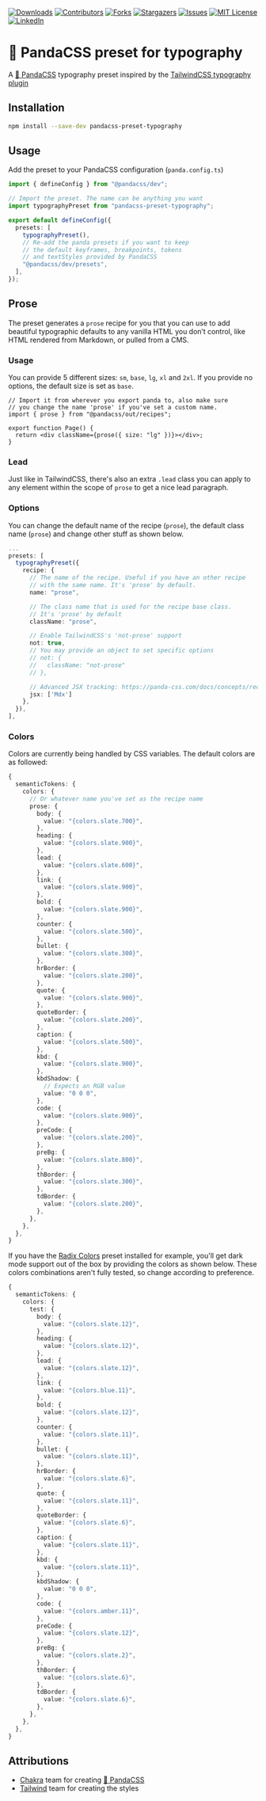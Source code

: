 [![Downloads][npm-shield]][npm-url]
[![Contributors][contributors-shield]][contributors-url]
[![Forks][forks-shield]][forks-url]
[![Stargazers][stars-shield]][stars-url]
[![Issues][issues-shield]][issues-url]
[![MIT License][license-shield]][license-url]
[![LinkedIn][linkedin-shield]][linkedin-url]

# 🐼 PandaCSS preset for typography

A [🐼 PandaCSS](https://panda-css.com/) typography preset inspired by the [TailwindCSS typography plugin](https://tailwindcss.com/docs/typography-plugin)

## Installation

```bash
npm install --save-dev pandacss-preset-typography
```

## Usage

Add the preset to your PandaCSS configuration (`panda.config.ts`)

```ts
import { defineConfig } from "@pandacss/dev";

// Import the preset. The name can be anything you want
import typographyPreset from "pandacss-preset-typography";

export default defineConfig({
  presets: [
    typographyPreset(),
    // Re-add the panda presets if you want to keep
    // the default keyframes, breakpoints, tokens
    // and textStyles provided by PandaCSS
    "@pandacss/dev/presets",
  ],
});
```

## Prose

The preset generates a `prose` recipe for you that you can use to add beautiful typographic defaults to any vanilla HTML you don’t control, like HTML rendered from Markdown, or pulled from a CMS.

### Usage

You can provide 5 different sizes: `sm`, `base`, `lg`, `xl` and `2xl`. If you provide no options, the default size is set as `base`.

```tsx
// Import it from wherever you export panda to, also make sure
// you change the name 'prose' if you've set a custom name.
import { prose } from "@pandacss/out/recipes";

export function Page() {
  return <div className={prose({ size: "lg" })}></div>;
}
```

### Lead

Just like in TailwindCSS, there's also an extra `.lead` class you can apply to any element within the scope of `prose` to get a nice lead paragraph.

### Options

You can change the default name of the recipe (`prose`), the default class name (`prose`) and change other stuff as shown below.

```ts
...
presets: [
  typographyPreset({
    recipe: {
      // The name of the recipe. Useful if you have an other recipe
      // with the same name. It's 'prose' by default.
      name: "prose",

      // The class name that is used for the recipe base class.
      // It's 'prose' by default
      className: "prose",

      // Enable TailwindCSS's 'not-prose' support
      not: true,
      // You may provide an object to set specific options
      // not: {
      //   className: "not-prose"
      // },

      // Advanced JSX tracking: https://panda-css.com/docs/concepts/recipes#advanced-jsx-tracking
      jsx: ['Mdx']
    },
  }),
],
```

### Colors

Colors are currently being handled by CSS variables. The default colors are
as followed:

```ts
{
  semanticTokens: {
    colors: {
      // Or whatever name you've set as the recipe name
      prose: {
        body: {
          value: "{colors.slate.700}",
        },
        heading: {
          value: "{colors.slate.900}",
        },
        lead: {
          value: "{colors.slate.600}",
        },
        link: {
          value: "{colors.slate.900}",
        },
        bold: {
          value: "{colors.slate.900}",
        },
        counter: {
          value: "{colors.slate.500}",
        },
        bullet: {
          value: "{colors.slate.300}",
        },
        hrBorder: {
          value: "{colors.slate.200}",
        },
        quote: {
          value: "{colors.slate.900}",
        },
        quoteBorder: {
          value: "{colors.slate.200}",
        },
        caption: {
          value: "{colors.slate.500}",
        },
        kbd: {
          value: "{colors.slate.900}",
        },
        kbdShadow: {
          // Expects an RGB value
          value: "0 0 0",
        },
        code: {
          value: "{colors.slate.900}",
        },
        preCode: {
          value: "{colors.slate.200}",
        },
        preBg: {
          value: "{colors.slate.800}",
        },
        thBorder: {
          value: "{colors.slate.300}",
        },
        tdBorder: {
          value: "{colors.slate.200}",
        },
      },
    },
  },
}
```

If you have the [Radix Colors](https://www.npmjs.com/package/pandacss-preset-radix-colors) preset installed for example, you'll get dark mode support out of the box by providing the colors as shown below. These colors combinations aren't fully tested, so change according to preference.

```ts
{
  semanticTokens: {
    colors: {
      test: {
        body: {
          value: "{colors.slate.12}",
        },
        heading: {
          value: "{colors.slate.12}",
        },
        lead: {
          value: "{colors.slate.12}",
        },
        link: {
          value: "{colors.blue.11}",
        },
        bold: {
          value: "{colors.slate.12}",
        },
        counter: {
          value: "{colors.slate.11}",
        },
        bullet: {
          value: "{colors.slate.11}",
        },
        hrBorder: {
          value: "{colors.slate.6}",
        },
        quote: {
          value: "{colors.slate.11}",
        },
        quoteBorder: {
          value: "{colors.slate.6}",
        },
        caption: {
          value: "{colors.slate.11}",
        },
        kbd: {
          value: "{colors.slate.11}",
        },
        kbdShadow: {
          value: "0 0 0",
        },
        code: {
          value: "{colors.amber.11}",
        },
        preCode: {
          value: "{colors.slate.12}",
        },
        preBg: {
          value: "{colors.slate.2}",
        },
        thBorder: {
          value: "{colors.slate.6}",
        },
        tdBorder: {
          value: "{colors.slate.6}",
        },
      },
    },
  },
}
```

## Attributions

- [Chakra](https://github.com/chakra-ui) team for creating [🐼 PandaCSS](https://panda-css.com/)
- [Tailwind](https://github.com/tailwindlabs) team for creating the styles

[contributors-shield]: https://img.shields.io/github/contributors/milandekruijf/pandacss-preset-typography.svg?style=for-the-badge
[contributors-url]: https://github.com/milandekruijf/pandacss-preset-typography/graphs/contributors
[forks-shield]: https://img.shields.io/github/forks/milandekruijf/pandacss-preset-typography.svg?style=for-the-badge
[forks-url]: https://github.com/milandekruijf/pandacss-preset-typography/network/members
[stars-shield]: https://img.shields.io/github/stars/milandekruijf/pandacss-preset-typography.svg?style=for-the-badge
[stars-url]: https://github.com/milandekruijf/pandacss-preset-typography/stargazers
[issues-shield]: https://img.shields.io/github/issues/milandekruijf/pandacss-preset-typography.svg?style=for-the-badge
[issues-url]: https://github.com/milandekruijf/pandacss-preset-typography/issues
[license-shield]: https://img.shields.io/github/license/milandekruijf/pandacss-preset-typography.svg?style=for-the-badge
[license-url]: https://github.com/milandekruijf/pandacss-preset-typography/blob/main/LICENSE
[linkedin-shield]: https://img.shields.io/badge/-LinkedIn-black.svg?style=for-the-badge&logo=linkedin&colorB=555
[linkedin-url]: https://www.linkedin.com/in/milandekruijf
[npm-shield]: https://img.shields.io/npm/dw/pandacss-preset-typography?style=for-the-badge
[npm-url]: https://www.npmjs.com/package/pandacss-preset-typography
